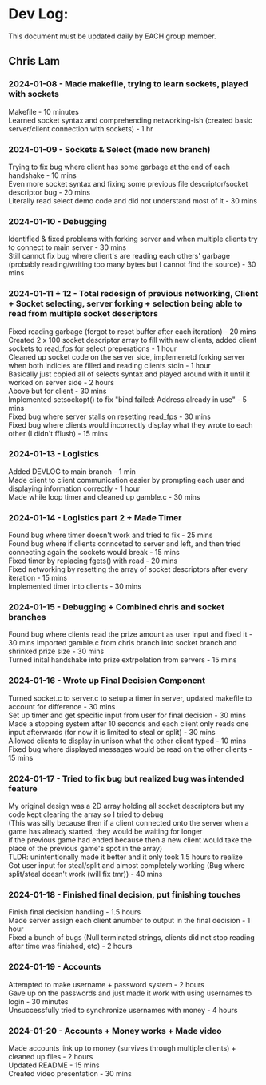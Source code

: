 # Dev Log:

This document must be updated daily by EACH group member.

## Chris Lam

### 2024-01-08 - Made makefile, trying to learn sockets, played with sockets
Makefile - 10 minutes  
Learned socket syntax and comprehending networking-ish (created basic server/client connection with sockets) - 1 hr  

### 2024-01-09 - Sockets & Select (made new branch)
Trying to fix bug where client has some garbage at the end of each handshake - 10 mins  
Even more socket syntax and fixing some previous file descriptor/socket descriptor bug - 20 mins  
Literally read select demo code and did not understand most of it - 30 mins  

### 2024-01-10 - Debugging
Identified & fixed problems with forking server and when multiple clients try to connect to main server - 30 mins  
Still cannot fix bug where client's are reading each others' garbage (probably reading/writing too many bytes but I cannot find the source) - 30 mins  

### 2024-01-11 + 12 - Total redesign of previous networking, Client + Socket selecting, server forking + selection being able to read from multiple socket descriptors
Fixed reading garbage (forgot to reset buffer after each iteration) - 20 mins  
Created 2 x 100 socket descriptor array to fill with new clients, added client sockets to read_fps for select preperations - 1 hour  
Cleaned up socket code on the server side, implemenetd forking server when both indicies are filled and reading clients stdin - 1 hour  
Basically just copied all of selects syntax and played around with it until it worked on server side - 2 hours  
Above but for client - 30 mins  
Implemented setsockopt() to fix "bind failed: Address already in use" - 5 mins  
Fixed bug where server stalls on resetting read_fps - 30 mins  
Fixed bug where clients would incorrectly display what they wrote to each other (I didn't fflush) - 15 mins  

### 2024-01-13 - Logistics
Added DEVLOG to main branch - 1 min  
Made client to client communication easier by prompting each user and displaying information correctly - 1 hour  
Made while loop timer and cleaned up gamble.c - 30 mins  

### 2024-01-14 - Logistics part 2 + Made Timer
Found bug where timer doesn't work and tried to fix - 25 mins  
Found bug where if clients connceted to server and left, and then tried connecting again the sockets would break - 15 mins  
Fixed timer by replacing fgets() with read - 20 mins  
Fixed networking by resetting the array of socket descriptors after every iteration - 15 mins  
Implemented timer into clients - 30 mins  

### 2024-01-15 - Debugging + Combined chris and socket branches
Found bug where clients read the prize amount as user input and fixed it - 30 mins 
Imported gamble.c from chris branch into socket branch and shrinked prize size - 30 mins  
Turned inital handshake into prize extrpolation from servers - 15 mins  

### 2024-01-16 - Wrote up Final Decision Component  
Turned socket.c to server.c to setup a timer in server, updated makefile to account for difference - 30 mins  
Set up timer and get specific input from user for final decision - 30 mins  
Made a stopping system after 10 seconds and each client only reads one input afterwards (for now it is limited to steal or split) - 30 mins  
Allowed clients to display in unison what the other client typed - 10 mins  
Fixed bug where displayed messages would be read on the other clients - 15 mins  

### 2024-01-17 - Tried to fix bug but realized bug was intended feature
My original design was a 2D array holding all socket descriptors but my code kept clearing the array so I tried to debug  
(This was silly because then if a client connected onto the server when a game has already started, they would be waiting for longer  
if the previous game had ended because then a new client would take the place of the previous game's spot in the array)  
TLDR: unintentionally made it better and it only took 1.5 hours to realize  
Got user input for steal/split and almost completely working (Bug where split/steal doesn't work (will fix tmr)) - 40 mins  

### 2024-01-18 - Finished final decision, put finishing touches
Finish final decision handling - 1.5 hours  
Made server assign each client anumber to output in the final decision - 1 hour  
Fixed a bunch of bugs (Null terminated strings, clients did not stop reading after time was finished, etc) - 2 hours  

### 2024-01-19 - Accounts
Attempted to make username + password system - 2 hours  
Gave up on the passwords and just made it work with using usernames to login - 30 minutes  
Unsuccessfully tried to synchronize usernames with money - 4 hours  

### 2024-01-20 - Accounts + Money works + Made video
Made accounts link up to money (survives through multiple clients) + cleaned up files - 2 hours  
Updated README - 15 mins  
Created video presentation - 30 mins  